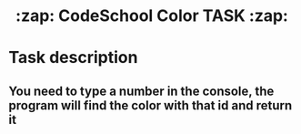
<h1 align="center"> :zap: CodeSchool Color TASK :zap:</h1>


# __Task description__
## You need to type a number in the console, the program will find the color with that id and return it

